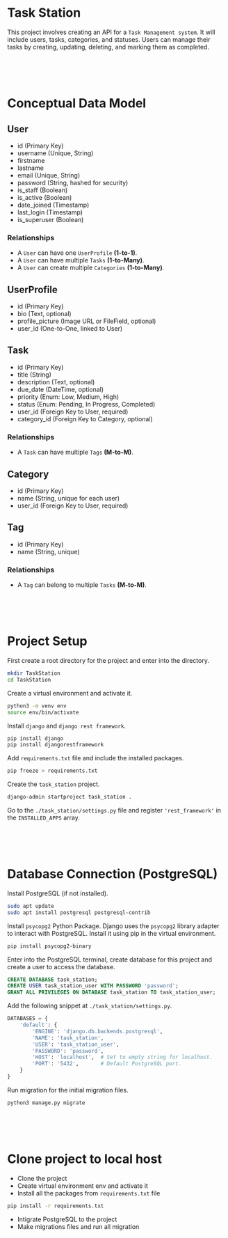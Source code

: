# Task Station
This project involves creating an API for a `Task Management system`. It will include users, tasks, categories, and statuses. Users can manage their tasks by creating, updating, deleting, and marking them as completed.

<br>
<br>
<br>

# Conceptual Data Model
## User
- id (Primary Key)
- username (Unique, String)
- firstname
- lastname
- email (Unique, String)
- password (String, hashed for security)
- is_staff (Boolean)
- is_active (Boolean)
- date_joined (Timestamp)
- last_login (Timestamp)
- is_superuser (Boolean)

### Relationships
- A `User` can have one `UserProfile` **(1-to-1)**.
- A `User` can have multiple `Tasks` **(1-to-Many)**.
- A `User` can create multiple `Categories` **(1-to-Many)**.


## UserProfile
- id (Primary Key)
- bio (Text, optional)
- profile_picture (Image URL or FileField, optional)
- user_id (One-to-One, linked to User)


## Task
- id (Primary Key)
- title (String)
- description (Text, optional)
- due_date (DateTime, optional)
- priority (Enum: Low, Medium, High)
- status (Enum: Pending, In Progress, Completed)
- user_id (Foreign Key to User, required)
- category_id (Foreign Key to Category, optional)

### Relationships
- A `Task` can have multiple `Tags` **(M-to-M)**.


## Category
- id (Primary Key)
- name (String, unique for each user)
- user_id (Foreign Key to User, required)


## Tag
- id (Primary Key)
- name (String, unique)

### Relationships
- A `Tag` can belong to multiple `Tasks` **(M-to-M)**.

<br>
<br>
<br>


# Project Setup
First create a root directory for the project and enter into the directory.

```bash
mkdir TaskStation
cd TaskStation
```

Create a virtual environment and activate it.

```bash
python3 -m venv env
source env/bin/activate
```

Install `django` and `django rest framework`.

```bash
pip install django
pip install djangorestframework
```

Add `requirements.txt` file and include the installed packages.

```bash
pip freeze > requirements.txt
```

Create the `task_station` project.

```bash
django-admin startproject task_station .
```

Go to the `./task_station/settings.py` file and register `'rest_framework'` in the `INSTALLED_APPS` array.

<br>
<br>
<br>


# Database Connection (PostgreSQL)
Install PostgreSQL (if not installed).
```bash
sudo apt update
sudo apt install postgresql postgresql-contrib
```

Install `psycopg2` Python Package. Django uses the `psycopg2` library adapter to interact with PostgreSQL. Install it using pip in the virtual environment.
```bash
pip install psycopg2-binary
```

Enter into the PostgreSQL terminal, create database for this project and create a user to access the database.
```sql
CREATE DATABASE task_station;
CREATE USER task_station_user WITH PASSWORD 'password';
GRANT ALL PRIVILEGES ON DATABASE task_station TO task_station_user;
```

Add the following snippet at `./task_station/settings.py`.
```python
DATABASES = {
    'default': {
        'ENGINE': 'django.db.backends.postgresql',
        'NAME': 'task_station',
        'USER': 'task_station_user',
        'PASSWORD': 'password',
        'HOST': 'localhost',  # Set to empty string for localhost.
        'PORT': '5432',       # Default PostgreSQL port.
    }
}
```

Run migration for the initial migration files.
```bash
python3 manage.py migrate
```

<br>
<br>
<br>

# Clone project to local host
- Clone the project
- Create virtual environment env and activate it
- Install all the packages from `requirements.txt` file
```bash
pip install -r requirements.txt
```
- Intigrate PostgreSQL to the project
- Make migrations files and run all migration